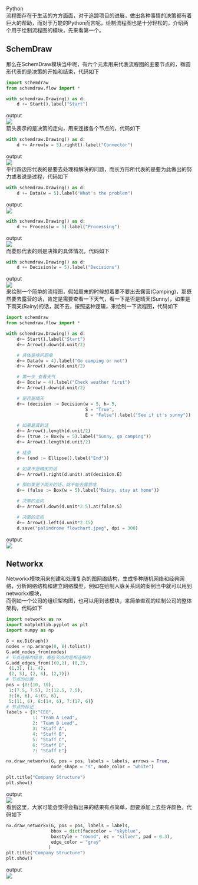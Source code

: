 Python<br />流程图存在于生活的方方面面，对于追踪项目的进展，做出各种事情的决策都有着巨大的帮助，而对于万能的Python而言呢，绘制流程图也是十分轻松的，介绍两个用于绘制流程图的模块，先来看第一个。
<a name="Rs9ii"></a>
## SchemDraw
那么在SchemDraw模块当中呢，有六个元素用来代表流程图的主要节点的，椭圆形代表的是决策的开始和结束，代码如下
```python
import schemdraw
from schemdraw.flow import *

with schemdraw.Drawing() as d:
    d += Start().label("Start")
```
output<br />![](./img/1661132329898-ff542e0d-5a96-44e9-b435-90c3ecb6afa0.png)<br />箭头表示的是决策的走向，用来连接各个节点的，代码如下
```python
with schemdraw.Drawing() as d:
    d += Arrow(w = 5).right().label("Connector")
```
output<br />![](./img/1661132329894-58bc840e-f5b0-42c1-95c6-bff44de33b03.png)<br />平行四边形代表的是要去处理和解决的问题，而长方形所代表的是要为此做出的努力或者说是过程，代码如下
```python
with schemdraw.Drawing() as d:
    d += Data(w = 5).label("What's the problem")
```
output<br />![](./img/1661132329885-54b5aa6f-2c31-4371-8cc4-2951db6352e8.png)
```python
with schemdraw.Drawing() as d:
    d += Process(w = 5).label("Processing")
```
output<br />![](./img/1661132329961-af5c23b9-aaec-4cdf-b95a-b240b2cfdf0a.png)<br />而菱形代表的则是决策的具体情况，代码如下
```python
with schemdraw.Drawing() as d:
    d += Decision(w = 5).label("Decisions")
```
output<br />![](./img/1661132329985-9a052a01-50e3-4f7a-9842-0329302b25ef.png)<br />来绘制一个简单的流程图，假如周末的时候想着要不要出去露营(Camping)，那既然要去露营的话，肯定是需要查看一下天气，看一下是否是晴天(Sunny)，如果是下雨天(Rainy)的话，就不去，按照这种逻辑，来绘制一下流程图，代码如下
```python
import schemdraw
from schemdraw.flow import *

with schemdraw.Drawing() as d:
    d+= Start().label("Start")
    d+= Arrow().down(d.unit/2)

    # 具体是啥问题嘞
    d+= Data(w = 4).label("Go camping or not")
    d+= Arrow().down(d.unit/2)

    # 第一步 查看天气
    d+= Box(w = 4).label("Check weather first")
    d+= Arrow().down(d.unit/2)

    # 是否是晴天
    d+= (decision := Decision(w = 5, h= 5,
                              S = "True",
                              E = "False").label("See if it's sunny"))

    # 如果是真的话
    d+= Arrow().length(d.unit/2)
    d+= (true := Box(w = 5).label("Sunny, go camping"))
    d+= Arrow().length(d.unit/2)

    # 结束
    d+= (end := Ellipse().label("End"))

    # 如果不是晴天的话
    d+= Arrow().right(d.unit).at(decision.E)

    # 那如果是下雨天的话，就不能去露营咯
    d+= (false := Box(w = 5).label("Rainy, stay at home"))

    # 决策的走向
    d+= Arrow().down(d.unit*2.5).at(false.S)

    # 决策的走向
    d+= Arrow().left(d.unit*2.15)
    d.save("palindrome flowchart.jpeg", dpi = 300)
```
output<br />![](./img/1661132330252-ec554186-0ffa-4d53-b3d2-aaf810f06d56.png)
<a name="gIQ72"></a>
## Networkx
Networkx模块用来创建和处理复杂的图网络结构，生成多种随机网络和经典网络，分析网络结构和建立网络模型，例如在绘制人脉关系网的案例当中就可以用到networkx模块，<br />而例如一个公司的组织架构图，也可以用到该模块，来简单直观的绘制公司的整体架构，代码如下
```python
import networkx as nx
import matplotlib.pyplot as plt
import numpy as np

G = nx.DiGraph()
nodes = np.arange(0, 8).tolist()
G.add_nodes_from(nodes)
# 节点连接的信息，哪些节点的是相连接的
G.add_edges_from([(0,1), (0,2),
 (1,3), (1, 4),
 (2, 5), (2, 6), (2,7)])
# 节点的位置
pos = {0:(10, 10),
 1:(7.5, 7.5), 2:(12.5, 7.5),
 3:(6, 6), 4:(9, 6),
 5:(11, 6), 6:(14, 6), 7:(17, 6)}
# 节点的标记
labels = {0:"CEO", 
          1: "Team A Lead",
          2: "Team B Lead",
          3: "Staff A",
          4: "Staff B",
          5: "Staff C",
          6: "Staff D",
          7: "Staff E"}

nx.draw_networkx(G, pos = pos, labels = labels, arrows = True,
                 node_shape = "s", node_color = "white")

plt.title("Company Structure")
plt.show()
```
output<br />![](./img/1661132330362-d5b16670-1c24-4eee-92ef-db24e1e15fe3.png)<br />看到这里，大家可能会觉得会指出来的结果有点简单，想要添加上去些许颜色，代码如下
```python
nx.draw_networkx(G, pos = pos, labels = labels, 
                 bbox = dict(facecolor = "skyblue",
                 boxstyle = "round", ec = "silver", pad = 0.3),
                 edge_color = "gray"
                )
plt.title("Company Structure")
plt.show()
```
output<br />![](./img/1661132330371-e82533c9-61f3-4783-a154-714f01697901.png)
